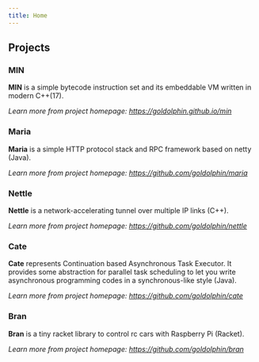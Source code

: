 ```yaml
---
title: Home
---
```


## Projects

### MIN
   **MIN** is a simple bytecode instruction set and its embeddable VM written in modern C++(17).
   
*Learn more from project homepage: <https://goldolphin.github.io/min>*

### Maria
   **Maria** is a simple HTTP protocol stack and RPC framework based on netty (Java).

*Learn more from project homepage: <https://github.com/goldolphin/maria>*

### Nettle
   **Nettle** is a network-accelerating tunnel over multiple IP links (C++).

*Learn more from project homepage: <https://github.com/goldolphin/nettle>*

### Cate
   **Cate** represents Continuation based Asynchronous Task Executor. It provides some abstraction for parallel task scheduling to let you write asynchronous programming codes in a synchronous-like style (Java).

*Learn more from project homepage: <https://github.com/goldolphin/cate>*

### Bran
   **Bran** is a tiny racket library to control rc cars with Raspberry Pi (Racket).

*Learn more from project homepage: <https://github.com/goldolphin/bran>*
